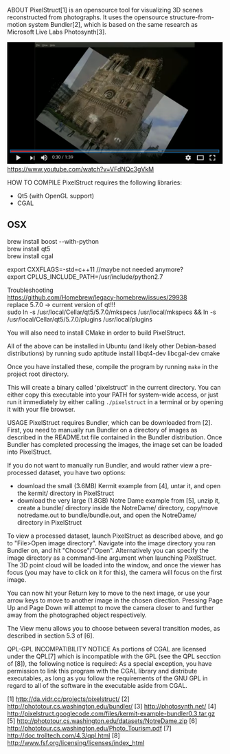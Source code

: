ABOUT
PixelStruct[1] is an opensource tool for visualizing 3D scenes reconstructed
from photographs. It uses the opensource structure-from-motion system
Bundler[2], which is based on the same research as Microsoft Live Labs
Photosynth[3].


![Alt text](/images/youtube.png "PixelStruct - photosynth viewer alternative")
https://www.youtube.com/watch?v=VFdNQc3gVkM



HOW TO COMPILE
PixelStruct requires the following libraries:
 - Qt5 (with OpenGL support)
 - CGAL


OSX   
-------------------------------   
brew install boost --with-python   
brew install qt5   
brew install cgal   
   
export CXXFLAGS=-std=c++11 //maybe not needed anymore?   
export CPLUS_INCLUDE_PATH=/usr/include/python2.7   
   
   
Troubleshooting   
https://github.com/Homebrew/legacy-homebrew/issues/29938   
replace 5.7.0 -> current version of qt!!!   
sudo ln -s /usr/local/Cellar/qt5/5.7.0/mkspecs /usr/local/mkspecs && ln -s /usr/local/Cellar/qt5/5.7.0/plugins /usr/local/plugins   



You will also need to install CMake in order to build PixelStruct.

All of the above can be installed in Ubuntu (and likely other Debian-based
distributions) by running
    sudo aptitude install libqt4-dev libcgal-dev cmake

Once you have installed these, compile the program by running `make` in the
project root directory.

This will create a binary called 'pixelstruct' in the current directory.
You can either copy this executable into your PATH for system-wide access, or
just run it immediately by either calling `./pixelstruct` in a terminal or by
opening it with your file browser.

USAGE
PixelStruct requires Bundler, which can be downloaded from [2]. First, you need
to manually run Bundler on a directory of images as described in the README.txt
file contained in the Bundler distribution. Once Bundler has completed
processing the images, the image set can be loaded into PixelStruct.

If you do not want to manually run Bundler, and would rather view a
pre-processed dataset, you have two options:
- download the small (3.6MB) Kermit example from [4], untar it, and open the
  kermit/ directory in PixelStruct
- download the very large (1.8GB) Notre Dame example from [5], unzip it, create
  a bundle/ directory inside the NotreDame/ directory, copy/move notredame.out
  to bundle/bundle.out, and open the NotreDame/ directory in PixelStruct

To view a processed dataset, launch PixelStruct as described above, and go to
"File>Open image directory". Navigate into the image directory you ran Bundler
on, and hit "Choose"/"Open". Alternatively you can specify the image directory
as a command-line argument when launching PixelStruct. The 3D point cloud will
be loaded into the window, and once the viewer has focus (you may have to click
on it for this), the camera will focus on the first image.

You can now hit your Return key to move to the next image, or use your arrow
keys to move to another image in the chosen direction. Pressing Page Up and
Page Down will attempt to move the camera closer to and further away from the
photographed object respectively.

The View menu allows you to choose between several transition modes, as
described in section 5.3 of [6].

QPL-GPL INCOMPATIBILITY NOTICE
As portions of CGAL are licensed under the QPL[7] which is incompatible with
the GPL (see the QPL secction of [8]), the following notice is required:
  As a special exception, you have permission to link this program
  with the CGAL library and distribute executables, as long as you
  follow the requirements of the GNU GPL in regard to all of the
  software in the executable aside from CGAL.

[1] http://da.vidr.cc/projects/pixelstruct/
[2] http://phototour.cs.washington.edu/bundler/
[3] http://photosynth.net/
[4] http://pixelstruct.googlecode.com/files/kermit-example-bundler0.3.tar.gz
[5] http://phototour.cs.washington.edu/datasets/NotreDame.zip
[6] http://phototour.cs.washington.edu/Photo_Tourism.pdf
[7] http://doc.trolltech.com/4.3/qpl.html
[8] http://www.fsf.org/licensing/licenses/index_html
